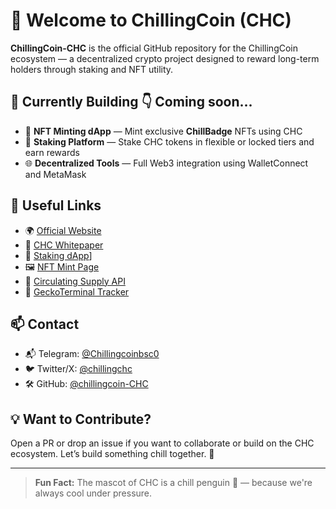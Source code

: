 # 👋 Welcome to ChillingCoin (CHC)

**ChillingCoin-CHC** is the official GitHub repository for the ChillingCoin ecosystem — a decentralized crypto project designed to reward long-term holders through staking and NFT utility.

## 🔧 Currently Building 👇 Coming soon...

- 🎨 **NFT Minting dApp** — Mint exclusive **ChillBadge** NFTs using CHC
- 🧊 **Staking Platform** — Stake CHC tokens in flexible or locked tiers and earn rewards
- 🌐 **Decentralized Tools** — Full Web3 integration using WalletConnect and MetaMask

## 🔗 Useful Links

- 🌍 [Official Website](https://chillingcoin.com)
- 📄 [CHC Whitepaper](https://chillingcoin.gitbook.io/tokenomics/)
- 🧊 [Staking dApp](https://chc-staking-dapp.vercel.app)]
- 🖼️ [NFT Mint Page](https://chillingcoin-chc.github.io/CHC-NFT-Mint/) 
- 🔁 [Circulating Supply API](https://chillingcoin.com/v1/supply.json)
- 🧠 [GeckoTerminal Tracker]([https://www.geckoterminal.com/bsc/pools/0x349509b01de1874c63e36877d94ccbb76d0b2019)
  
## 📫 Contact

- 📬 Telegram: [@Chillingcoinbsc0](https://t.me/Chillingcoinbsc0)
- 🐦 Twitter/X: [@chillingchc](https://x.com/chillingchc)
- 🛠 GitHub: [@chillingcoin-CHC](https://github.com/chillingcoin-CHC)

## 💡 Want to Contribute?

Open a PR or drop an issue if you want to collaborate or build on the CHC ecosystem. Let’s build something chill together. 🐧

---

> **Fun Fact:** The mascot of CHC is a chill penguin 🐧 — because we're always cool under pressure.
